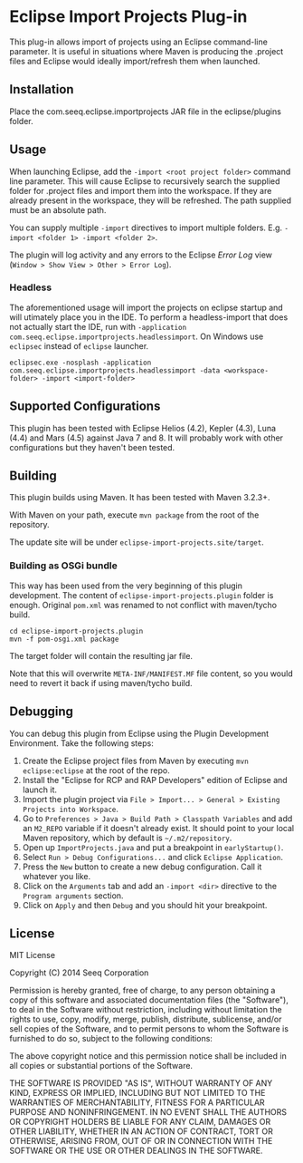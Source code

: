 # Eclipse Import Projects Plug-in

This plug-in allows import of projects using an Eclipse command-line parameter. It is useful
in situations where Maven is producing the .project files and Eclipse would ideally import/refresh
them when launched.

## Installation

Place the com.seeq.eclipse.importprojects JAR file in the eclipse/plugins folder.

## Usage

When launching Eclipse, add the `-import <root project folder>` command line parameter. This will
cause Eclipse to recursively search the supplied folder for .project files and import them into
the workspace. If they are already present in the workspace, they will be refreshed. The path supplied
must be an absolute path.

You can supply multiple `-import` directives to import multiple folders. E.g. `-import <folder 1> -import <folder 2>`.

The plugin will log activity and any errors to the Eclipse *Error Log* view (`Window > Show View > Other > Error Log`).

### Headless

The aforementioned usage will import the projects on eclipse startup and will utimately place you in the IDE.
To perform a headless-import that does not actually start the IDE, run with `-application com.seeq.eclipse.importprojects.headlessimport`.
On Windows use `eclipsec` instead of `eclipse` launcher.

```
eclipsec.exe -nosplash -application com.seeq.eclipse.importprojects.headlessimport -data <workspace-folder> -import <import-folder>
```

## Supported Configurations

This plugin has been tested with Eclipse Helios (4.2), Kepler (4.3), Luna (4.4) and Mars (4.5) against Java 7 and 8. 
It will probably work with other configurations but they haven't been tested.

## Building

This plugin builds using Maven. It has been tested with Maven 3.2.3+.

With Maven on your path, execute `mvn package` from the root of the repository.

The update site will be under `eclipse-import-projects.site/target`.

### Building as OSGi bundle

This way has been used from the very beginning of this plugin development.
The content of `eclipse-import-projects.plugin` folder is enough.
Original `pom.xml` was renamed to not conflict with maven/tycho build.

    cd eclipse-import-projects.plugin
    mvn -f pom-osgi.xml package

The target
folder will contain the resulting jar file.

Note that this will overwrite `META-INF/MANIFEST.MF` file content,
so you would need to revert it back if using maven/tycho build.


## Debugging

You can debug this plugin from Eclipse using the Plugin Development Environment. Take the following steps:

1. Create the Eclipse project files from Maven by executing `mvn eclipse:eclipse` at the root of the repo.
2. Install the "Eclipse for RCP and RAP Developers" edition of Eclipse and launch it.
3. Import the plugin project via `File > Import... > General > Existing Projects into Workspace`.
4. Go to `Preferences > Java > Build Path > Classpath Variables` and add an `M2_REPO` variable if it
   doesn't already exist. It should point to your local Maven repository, which by default is `~/.m2/repository`. 
5. Open up `ImportProjects.java` and put a breakpoint in `earlyStartup()`.
6. Select `Run > Debug Configurations...` and click `Eclipse Application`.
7. Press the `New` button to create a new debug configuration. Call it whatever you like.
8. Click on the `Arguments` tab and add an `-import <dir>` directive to the `Program arguments` section.
9. Click on `Apply` and then `Debug` and you should hit your breakpoint.

## License

MIT License

Copyright (C) 2014 Seeq Corporation


Permission is hereby granted, free of charge, to any person obtaining a copy of this software and associated documentation files (the "Software"), to deal in the Software without restriction, including without limitation the rights to use, copy, modify, merge, publish, distribute, sublicense, and/or sell copies of the Software, and to permit persons to whom the Software is furnished to do so, subject to the following conditions:

The above copyright notice and this permission notice shall be included in all copies or substantial portions of the Software.

THE SOFTWARE IS PROVIDED "AS IS", WITHOUT WARRANTY OF ANY KIND, EXPRESS OR IMPLIED, INCLUDING BUT NOT LIMITED TO THE WARRANTIES OF MERCHANTABILITY, FITNESS FOR A PARTICULAR PURPOSE AND NONINFRINGEMENT. IN NO EVENT SHALL THE AUTHORS OR COPYRIGHT HOLDERS BE LIABLE FOR ANY CLAIM, DAMAGES OR OTHER LIABILITY, WHETHER IN AN ACTION OF CONTRACT, TORT OR OTHERWISE, ARISING FROM, OUT OF OR IN CONNECTION WITH THE SOFTWARE OR THE USE OR OTHER DEALINGS IN THE SOFTWARE.
